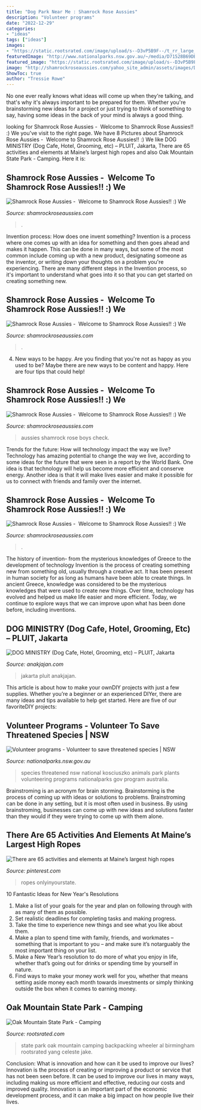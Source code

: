 ```yaml
---
title: "Dog Park Near Me : Shamrock Rose Aussies"
description: "Volunteer programs"
date: "2022-12-29"
categories:
- "ideas"
tags: ["ideas"]
images:
- "https://static.rootsrated.com/image/upload/s--D3vP5B9F--/t_rr_large_traditional/ro58mujofvffy90refj4.jpg"
featuredImage: "http://www.nationalparks.nsw.gov.au/~/media/D71528B69DB1489EBAFCE60EE7C2B7A8.ashx"
featured_image: "https://static.rootsrated.com/image/upload/s--D3vP5B9F--/t_rr_large_traditional/ro58mujofvffy90refj4.jpg"
image: "http://shamrockroseaussies.com/yahoo_site_admin/assets/images/DSC_0156.176182102_std.JPG"
ShowToc: true
author: "Tressie Rowe"
---
```



No one ever really knows what ideas will come up when they're talking, and that's why it's always important to be prepared for them. Whether you're brainstorming new ideas for a project or just trying to think of something to say, having some ideas in the back of your mind is always a good thing.

	

		
looking for Shamrock Rose Aussies - ﻿﻿﻿ Welcome to Shamrock Rose Aussies!! :) We you've visit to the right page. We have 8 Pictures about Shamrock Rose Aussies - ﻿﻿﻿ Welcome to Shamrock Rose Aussies!! :) We like DOG MINISTRY (Dog Cafe, Hotel, Grooming, etc) – PLUIT, Jakarta, There are 65 activities and elements at Maine’s largest high ropes and also Oak Mountain State Park - Camping. Here it is:
		
    
## Shamrock Rose Aussies - ﻿﻿﻿ Welcome To Shamrock Rose Aussies!! :) We

<img loading=lazy src="http://shamrockroseaussies.com/yahoo_site_admin/assets/images/DSC_0156.176182102_std.JPG" onerror="this.onerror=null;this.src='https://tse2.mm.bing.net/th?id=OIP.ifTglChDwh_WkXReo-eugQHaE9&amp;pid=15.1';" alt="Shamrock Rose Aussies - ﻿﻿﻿ Welcome to Shamrock Rose Aussies!! :) We">

_Source: shamrockroseaussies.com_

>. 

	

Invention process: How does one invent something?
Invention is a process where one comes up with an idea for something and then goes ahead and makes it happen. This can be done in many ways, but some of the most common include coming up with a new product, designating someone as the inventor, or writing down your thoughts on a problem you're experiencing. There are many different steps in the Invention process, so it's important to understand what goes into it so that you can get started on creating something new.

    
## Shamrock Rose Aussies - ﻿﻿﻿ Welcome To Shamrock Rose Aussies!! :) We

<img loading=lazy src="http://shamrockroseaussies.com/yahoo_site_admin/assets/images/DSC_0060.153162205_std.JPG" onerror="this.onerror=null;this.src='https://tse1.mm.bing.net/th?id=OIP.RoeRd194dl9Idv95lcpVYQHaFI&amp;pid=15.1';" alt="Shamrock Rose Aussies - ﻿﻿﻿ Welcome to Shamrock Rose Aussies!! :) We">

_Source: shamrockroseaussies.com_

>. 

	

4. New ways to be happy.
Are you finding that you're not as happy as you used to be? Maybe there are new ways to be content and happy. Here are four tips that could help!

    
## Shamrock Rose Aussies - ﻿﻿﻿ Welcome To Shamrock Rose Aussies!! :) We

<img loading=lazy src="http://shamrockroseaussies.com/yahoo_site_admin/assets/images/DSC_0104.10902513_std.jpg" onerror="this.onerror=null;this.src='https://tse4.mm.bing.net/th?id=OIP.N4YzT470gLCDwjPvPYCCsAHaE8&amp;pid=15.1';" alt="Shamrock Rose Aussies - ﻿﻿﻿ Welcome to Shamrock Rose Aussies!! :) We">

_Source: shamrockroseaussies.com_

>aussies shamrock rose boys check. 

	

Trends for the future: How will technology impact the way we live?
Technology has amazing potential to change the way we live, according to some ideas for the future that were seen in a report by the World Bank. One idea is that technology will help us become more efficient and conserve energy. Another idea is that it will make lives easier and make it possible for us to connect with friends and family over the internet.

    
## Shamrock Rose Aussies - ﻿﻿﻿ Welcome To Shamrock Rose Aussies!! :) We

<img loading=lazy src="http://shamrockroseaussies.com/yahoo_site_admin/assets/images/DSC_0453.79201557_std.JPG" onerror="this.onerror=null;this.src='https://tse3.mm.bing.net/th?id=OIP.CoDm7QOOJlZ5LEajgjAfRAHaE-&amp;pid=15.1';" alt="Shamrock Rose Aussies - ﻿﻿﻿ Welcome to Shamrock Rose Aussies!! :) We">

_Source: shamrockroseaussies.com_

>. 

	

The history of invention- from the mysterious knowledges of Greece to the development of technology
Invention is the process of creating something new from something old, usually through a creative act. It has been present in human society for as long as humans have been able to create things. In ancient Greece, knowledge was considered to be the mysterious knowledges that were used to create new things. Over time, technology has evolved and helped us make life easier and more efficient. Today, we continue to explore ways that we can improve upon what has been done before, including inventions.

    
## DOG MINISTRY (Dog Cafe, Hotel, Grooming, Etc) – PLUIT, Jakarta

<img loading=lazy src="https://anakjajan.files.wordpress.com/2020/02/img_4482.jpg" onerror="this.onerror=null;this.src='https://tse2.mm.bing.net/th?id=OIP.1DyJHmsJWufngPWs8ZOgLgHaJ3&amp;pid=15.1';" alt="DOG MINISTRY (Dog Cafe, Hotel, Grooming, etc) – PLUIT, Jakarta">

_Source: anakjajan.com_

>jakarta pluit anakjajan. 

	

This article is about how to make your ownDIY projects with just a few supplies. Whether you’re a beginner or an experienced DIYer, there are many ideas and tips available to help get started. Here are five of our favoriteDIY projects: 

    
## Volunteer Programs - Volunteer To Save Threatened Species | NSW

<img loading=lazy src="http://www.nationalparks.nsw.gov.au/~/media/D71528B69DB1489EBAFCE60EE7C2B7A8.ashx" onerror="this.onerror=null;this.src='https://tse1.mm.bing.net/th?id=OIP.vEY_RNcz0TizxxkjqTbyygHaEW&amp;pid=15.1';" alt="Volunteer programs - Volunteer to save threatened species | NSW">

_Source: nationalparks.nsw.gov.au_

>species threatened nsw national kosciuszko animals park plants volunteering programs nationalparks gov program australia. 

	

Brainstroming is an acronym for brain storming. Brainstorming is the process of coming up with ideas or solutions to problems. Brainstroming can be done in any setting, but it is most often used in business. By using brainstroming, businesses can come up with new ideas and solutions faster than they would if they were trying to come up with them alone.

    
## There Are 65 Activities And Elements At Maine’s Largest High Ropes

<img loading=lazy src="https://i.pinimg.com/736x/d9/ef/17/d9ef17fb7cab40421ed7dcf753bd73b3.jpg" onerror="this.onerror=null;this.src='https://tse4.mm.bing.net/th?id=OIP.APXGJe1eZLvlDLB8KBFcLwHaHa&amp;pid=15.1';" alt="There are 65 activities and elements at Maine’s largest high ropes">

_Source: pinterest.com_

>ropes onlyinyourstate. 

	

10 Fantastic Ideas for New Year's Resolutions
1. Make a list of your goals for the year and plan on following through with as many of them as possible. 
2. Set realistic deadlines for completing tasks and making progress. 
3. Take the time to experience new things and see what you like about them. 
4. Make a plan to spend time with family, friends, and workmates – something that is important to you – and make sure it’s notarguably the most important thing on your list. 
5. Make a New Year’s resolution to do more of what you enjoy in life, whether that’s going out for drinks or spending time by yourself in nature. 
6. Find ways to make your money work well for you, whether that means setting aside money each month towards investments or simply thinking outside the box when it comes to earning money.

    
## Oak Mountain State Park - Camping

<img loading=lazy src="https://static.rootsrated.com/image/upload/s--D3vP5B9F--/t_rr_large_traditional/ro58mujofvffy90refj4.jpg" onerror="this.onerror=null;this.src='https://tse1.mm.bing.net/th?id=OIP.jh4tJddfwMWsopQ7IspaLQHaFj&amp;pid=15.1';" alt="Oak Mountain State Park - Camping">

_Source: rootsrated.com_

>state park oak mountain camping backpacking wheeler al birmingham rootsrated yang celeste jake. 

	

Conclusion: What is innovation and how can it be used to improve our lives?
Innovation is the process of creating or improving a product or service that has not been seen before. It can be used to improve our lives in many ways, including making us more efficient and effective, reducing our costs and improved quality. Innovation is an important part of the economic development process, and it can make a big impact on how people live their lives.

